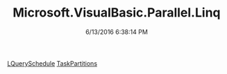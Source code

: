 ﻿---
title: Microsoft.VisualBasic.Parallel.Linq
date: 6/13/2016 6:38:14 PM
---

[LQuerySchedule](T-Microsoft.VisualBasic.Parallel.Linq.LQuerySchedule.html)
[TaskPartitions](T-Microsoft.VisualBasic.Parallel.Linq.TaskPartitions.html)
